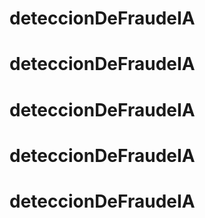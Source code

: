 # deteccionDeFraudeIA
# deteccionDeFraudeIA
# deteccionDeFraudeIA
# deteccionDeFraudeIA
# deteccionDeFraudeIA
